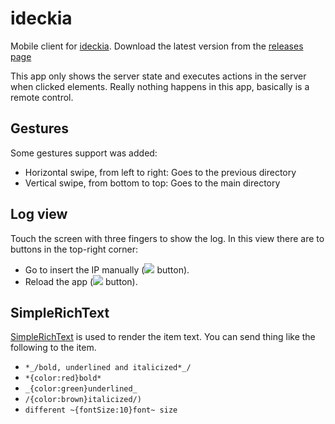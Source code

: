 # ideckia

Mobile client for [ideckia](http://ideckia.github.io). Download the latest version from the [releases page](https://github.com/ideckia/mobile_client/releases/latest)

This app only shows the server state and executes actions in the server when clicked elements. Really nothing happens in this app, basically is a remote control.

## Gestures

Some gestures support was added:

* Horizontal swipe, from left to right: Goes to the previous directory
* Vertical swipe, from bottom to top: Goes to the main directory

## Log view

Touch the screen with three fingers to show the log. In this view there are to buttons in the top-right corner:

* Go to insert the IP manually (![](https://cdn3.iconfinder.com/data/icons/google-material-design-icons/48/ic_dehaze_48px-48.png) button).
* Reload the app (![](https://cdn3.iconfinder.com/data/icons/google-material-design-icons/48/ic_autorenew_48px-48.png) button).

## SimpleRichText

[SimpleRichText](https://pub.dev/packages/simple_rich_text) is used to render the item text. You can send thing like the following to the item.

* `*_/bold, underlined and italicized*_/`
* `*{color:red}bold*`
* `_{color:green}underlined_`
* `/{color:brown}italicized/)`
* `different ~{fontSize:10}font~ size`
